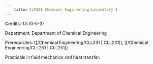 ```yaml
---
    title: CLP301 Chemical Engineering Laboratory I
---
```

Credits: 1.5 (0-0-3)

Department: Department of Chemical Engineering

Prerequisites: [[/Chemical Engineering/CLL231 | CLL231]], [[/Chemical Engineering/CLL251 | CLL251]]

Practicals in fluid mechanics and heat transfer.